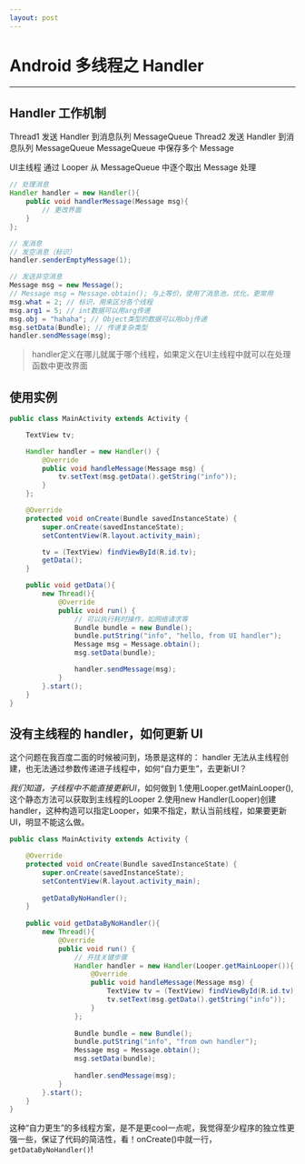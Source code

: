```yaml
---
layout: post
---
```


# Android 多线程之 Handler

---

## Handler 工作机制

Thread1 发送 Handler 到消息队列 MessageQueue
Thread2 发送 Handler 到消息队列 MessageQueue
MessageQueue 中保存多个 Message

UI主线程 通过 Looper 从 MessageQueue 中逐个取出 Message 处理

```java
// 处理消息
Handler handler = new Handler(){
    public void handlerMessage(Message msg){
        // 更改界面
    }
};

// 发消息
// 发空消息（标识）
handler.senderEmptyMessage(1);

// 发送非空消息
Message msg = new Message();
// Message msg = Message.obtain(); 与上等价，使用了消息池，优化，更常用
msg.what = 2; // 标识，用来区分各个线程
msg.arg1 = 5; // int数据可以用arg传递
msg.obj = "hahaha"; // Object类型的数据可以用obj传递
msg.setData(Bundle); // 传递复杂类型 
handler.sendMessage(msg);
```

> handler定义在哪儿就属于哪个线程，如果定义在UI主线程中就可以在处理函数中更改界面

## 使用实例

```java
public class MainActivity extends Activity {

    TextView tv;

    Handler handler = new Handler() {
        @Override
        public void handleMessage(Message msg) {
            tv.setText(msg.getData().getString("info"));
        }
    };

    @Override
    protected void onCreate(Bundle savedInstanceState) {
        super.onCreate(savedInstanceState);
        setContentView(R.layout.activity_main);

        tv = (TextView) findViewById(R.id.tv);
        getData();
    }

    public void getData(){
        new Thread(){
            @Override
            public void run() {
                // 可以执行耗时操作，如网络请求等
                Bundle bundle = new Bundle();
                bundle.putString("info", "hello, from UI handler");
                Message msg = Message.obtain();
                msg.setData(bundle);

                handler.sendMessage(msg);
            }
        }.start();
    }
}
```

## 没有主线程的 handler，如何更新 UI

这个问题在我百度二面的时候被问到，场景是这样的：
handler 无法从主线程创建，也无法通过参数传递进子线程中，如何“自力更生”，去更新UI？

*我们知道，子线程中不能直接更新UI*，如何做到
1.使用Looper.getMainLooper(),这个静态方法可以获取到主线程的Looper
2.使用new Handler(Looper)创建handler，这种构造可以指定Looper，如果不指定，默认当前线程，如果要更新UI，明显不能这么做。

```java
public class MainActivity extends Activity {

    @Override
    protected void onCreate(Bundle savedInstanceState) {
        super.onCreate(savedInstanceState);
        setContentView(R.layout.activity_main);
    
        getDataByNoHandler();
    }
    
    public void getDataByNoHandler(){
        new Thread(){
            @Override
            public void run() {
                // 开挂关键步骤
                Handler handler = new Handler(Looper.getMainLooper()){
                    @Override
                    public void handleMessage(Message msg) {
                        TextView tv = (TextView) findViewById(R.id.tv);
                        tv.setText(msg.getData().getString("info"));
                    }
                };
    
                Bundle bundle = new Bundle();
                bundle.putString("info", "from own handler");
                Message msg = Message.obtain();
                msg.setData(bundle);
    
                handler.sendMessage(msg);
            }
        }.start();
    }
}
```

这种“自力更生”的多线程方案，是不是更cool一点呢，我觉得至少程序的独立性更强一些，保证了代码的简洁性，看！onCreate()中就一行，`getDataByNoHandler()`!